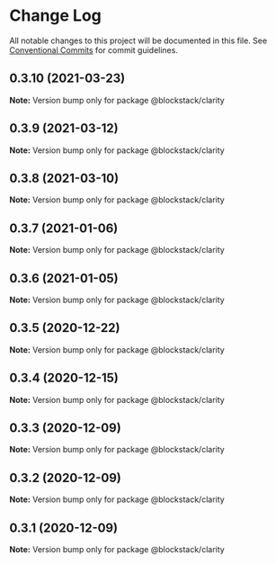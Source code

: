 # Change Log

All notable changes to this project will be documented in this file.
See [Conventional Commits](https://conventionalcommits.org) for commit guidelines.

## 0.3.10 (2021-03-23)

**Note:** Version bump only for package @blockstack/clarity





## 0.3.9 (2021-03-12)

**Note:** Version bump only for package @blockstack/clarity





## 0.3.8 (2021-03-10)

**Note:** Version bump only for package @blockstack/clarity





## 0.3.7 (2021-01-06)

**Note:** Version bump only for package @blockstack/clarity





## 0.3.6 (2021-01-05)

**Note:** Version bump only for package @blockstack/clarity





## 0.3.5 (2020-12-22)

**Note:** Version bump only for package @blockstack/clarity





## 0.3.4 (2020-12-15)

**Note:** Version bump only for package @blockstack/clarity





## 0.3.3 (2020-12-09)

**Note:** Version bump only for package @blockstack/clarity





## 0.3.2 (2020-12-09)

**Note:** Version bump only for package @blockstack/clarity





## 0.3.1 (2020-12-09)

**Note:** Version bump only for package @blockstack/clarity
